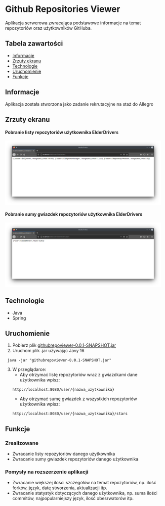 # Github Repositories Viewer
Aplikacja serwerowa zwracająca podstawowe informacje na temat repozytoriów oraz użytkowników GitHuba.

## Tabela zawartości
* [Informacje](#informacje)
* [Zrzuty ekranu](#zrzuty-ekranu)
* [Technologie](#technologie)
* [Uruchomienie](#uruchomienie)
* [Funkcje](#funkcje)


## Informacje
Aplikacja została stworzona jako zadanie rekrutacyjne na staż do Allegro

## Zrzuty ekranu
#### Pobranie listy repozytoriów użytkownika ElderDrivers
![user](./user.png)
#### Pobranie sumy gwiazdek repozytoriów użytkownika ElderDrivers
![user](./stars.png)

## Technologie
* Java
* Spring

## Uruchomienie
1. Pobierz plik [githubrepoviewer-0.0.1-SNAPSHOT.jar](https://github.com/tobiasz-p/Github-Repo-Viewer/releases/tag/0.0.1) 
3. Uruchom plik .jar używając Javy 16
```
 java -jar "githubrepoviewer-0.0.1-SNAPSHOT.jar"
```
3. W przeglądarce:
    * Aby otrzymać listę repozytoriów wraz z gwiazdkami dane użytkownika wpisz:
    ```
    http://localhost:8080/user/{nazwa_uzytkownika}
    ```
    * Aby otrzymać sumę gwiazdek z wszystkich repozytoriów użytkownika wpisz:
    ```
    http://localhost:8080/user/{nazwa_uzytkownika}/stars
    ```

## Funkcje
### Zrealizowane
* Zwracanie listy repozytoriów danego użytkownika
* Zwracanie sumy gwiazdek repozytoriów danego użytkownika

### Pomysły na rozszerzenie aplikacji
* Zwracanie większej ilości szczegółów na temat repozytoriów, np. ilość forków, język, datę stworzenia, aktualizacji itp.
* Zwracanie statystyk dotyczących danego użytkownika, np. suma ilości commitów, najpopularniejszy język, ilość obesrwatorów itp.
